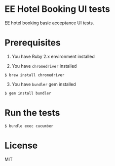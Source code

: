 EE Hotel Booking UI tests 
==========

EE hotel booking basic acceptance UI tests.

Prerequisites
==========

1) You have Ruby 2.x environment installed

2) You have `chromedriver` installed

`$ brew install chromedriver`

3) You have `bundler` gem installed

`$ gem install bundler`

Run the tests
==========

`$ bundle exec cucumber`

License
==========

MIT

